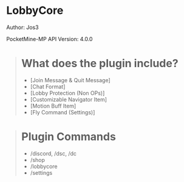 # LobbyCore
Author: Jos3 

PocketMine-MP API Version: 4.0.0

>  # What does the plugin include?
> - [Join Message & Quit Message]
> - [Chat Format]
> - [Lobby Protection (Non OPs)]
> - [Customizable Navigator Item]
> - [Motion Buff Item]
> - [Fly Command (Settings)]

> # Plugin Commands
> - /discord, /dsc, /dc 
> - /shop
> - /lobbycore
> - /settings
